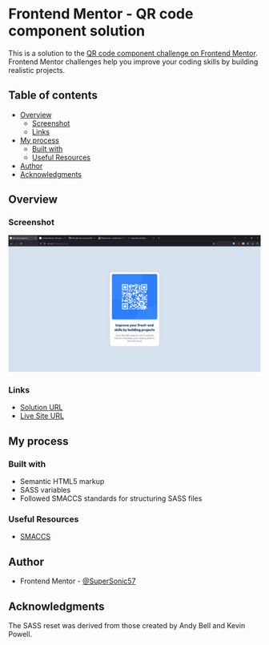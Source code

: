 # Frontend Mentor - QR code component solution

This is a solution to the [QR code component challenge on Frontend Mentor](https://www.frontendmentor.io/challenges/qr-code-component-iux_sIO_H). Frontend Mentor challenges help you improve your coding skills by building realistic projects. 

## Table of contents

- [Overview](#overview)
  - [Screenshot](#screenshot)
  - [Links](#links)
- [My process](#my-process)
  - [Built with](#built-with)
  - [Useful Resources](#useful-resources)
- [Author](#author)
- [Acknowledgments](#acknowledgments)

## Overview

### Screenshot

![](./screenshot.jpg)

### Links

- [Solution URL](https://github.com/SuperSonic57/FEM_QRCodeComponent.git)
- [Live Site URL](https://supersonic57.github.io/FEM_QRCodeComponent/)

## My process

### Built with

- Semantic HTML5 markup
- SASS variables
- Followed SMACCS standards for structuring SASS files

### Useful Resources

- [SMACCS](https://smacss.com/)

## Author

- Frontend Mentor - [@SuperSonic57](https://www.frontendmentor.io/profile/SuperSonic57)

## Acknowledgments

The SASS reset was derived from those created by Andy Bell and Kevin Powell.
